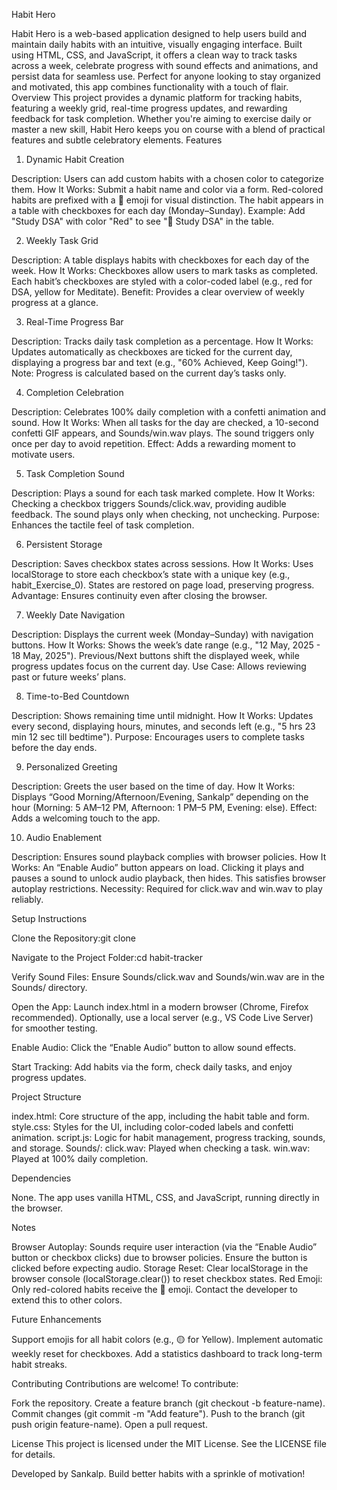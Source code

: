 Habit Hero

Habit Hero is a web-based application designed to help users build and maintain daily habits with an intuitive, visually engaging interface. Built using HTML, CSS, and JavaScript, it offers a clean way to track tasks across a week, celebrate progress with sound effects and animations, and persist data for seamless use. Perfect for anyone looking to stay organized and motivated, this app combines functionality with a touch of flair.
Overview
This project provides a dynamic platform for tracking habits, featuring a weekly grid, real-time progress updates, and rewarding feedback for task completion. Whether you're aiming to exercise daily or master a new skill, Habit Hero keeps you on course with a blend of practical features and subtle celebratory elements.
Features
1. Dynamic Habit Creation

Description: Users can add custom habits with a chosen color to categorize them.
How It Works: Submit a habit name and color via a form. Red-colored habits are prefixed with a 🔴 emoji for visual distinction. The habit appears in a table with checkboxes for each day (Monday–Sunday).
Example: Add "Study DSA" with color "Red" to see "🔴 Study DSA" in the table.

2. Weekly Task Grid

Description: A table displays habits with checkboxes for each day of the week.
How It Works: Checkboxes allow users to mark tasks as completed. Each habit’s checkboxes are styled with a color-coded label (e.g., red for DSA, yellow for Meditate).
Benefit: Provides a clear overview of weekly progress at a glance.

3. Real-Time Progress Bar

Description: Tracks daily task completion as a percentage.
How It Works: Updates automatically as checkboxes are ticked for the current day, displaying a progress bar and text (e.g., "60% Achieved, Keep Going!").
Note: Progress is calculated based on the current day’s tasks only.

4. Completion Celebration

Description: Celebrates 100% daily completion with a confetti animation and sound.
How It Works: When all tasks for the day are checked, a 10-second confetti GIF appears, and Sounds/win.wav plays. The sound triggers only once per day to avoid repetition.
Effect: Adds a rewarding moment to motivate users.

5. Task Completion Sound

Description: Plays a sound for each task marked complete.
How It Works: Checking a checkbox triggers Sounds/click.wav, providing audible feedback. The sound plays only when checking, not unchecking.
Purpose: Enhances the tactile feel of task completion.

6. Persistent Storage

Description: Saves checkbox states across sessions.
How It Works: Uses localStorage to store each checkbox’s state with a unique key (e.g., habit_Exercise_0). States are restored on page load, preserving progress.
Advantage: Ensures continuity even after closing the browser.

7. Weekly Date Navigation

Description: Displays the current week (Monday–Sunday) with navigation buttons.
How It Works: Shows the week’s date range (e.g., "12 May, 2025 - 18 May, 2025"). Previous/Next buttons shift the displayed week, while progress updates focus on the current day.
Use Case: Allows reviewing past or future weeks’ plans.

8. Time-to-Bed Countdown

Description: Shows remaining time until midnight.
How It Works: Updates every second, displaying hours, minutes, and seconds left (e.g., "5 hrs 23 min 12 sec till bedtime").
Purpose: Encourages users to complete tasks before the day ends.

9. Personalized Greeting

Description: Greets the user based on the time of day.
How It Works: Displays “Good Morning/Afternoon/Evening, Sankalp” depending on the hour (Morning: 5 AM–12 PM, Afternoon: 1 PM–5 PM, Evening: else).
Effect: Adds a welcoming touch to the app.

10. Audio Enablement

Description: Ensures sound playback complies with browser policies.
How It Works: An “Enable Audio” button appears on load. Clicking it plays and pauses a sound to unlock audio playback, then hides. This satisfies browser autoplay restrictions.
Necessity: Required for click.wav and win.wav to play reliably.

Setup Instructions

Clone the Repository:git clone <repository-url>


Navigate to the Project Folder:cd habit-tracker


Verify Sound Files:
Ensure Sounds/click.wav and Sounds/win.wav are in the Sounds/ directory.


Open the App:
Launch index.html in a modern browser (Chrome, Firefox recommended).
Optionally, use a local server (e.g., VS Code Live Server) for smoother testing.


Enable Audio:
Click the “Enable Audio” button to allow sound effects.


Start Tracking:
Add habits via the form, check daily tasks, and enjoy progress updates.



Project Structure

index.html: Core structure of the app, including the habit table and form.
style.css: Styles for the UI, including color-coded labels and confetti animation.
script.js: Logic for habit management, progress tracking, sounds, and storage.
Sounds/:
click.wav: Played when checking a task.
win.wav: Played at 100% daily completion.



Dependencies

None. The app uses vanilla HTML, CSS, and JavaScript, running directly in the browser.

Notes

Browser Autoplay: Sounds require user interaction (via the “Enable Audio” button or checkbox clicks) due to browser policies. Ensure the button is clicked before expecting audio.
Storage Reset: Clear localStorage in the browser console (localStorage.clear()) to reset checkbox states.
Red Emoji: Only red-colored habits receive the 🔴 emoji. Contact the developer to extend this to other colors.

Future Enhancements

Support emojis for all habit colors (e.g., 🟡 for Yellow).
Implement automatic weekly reset for checkboxes.
Add a statistics dashboard to track long-term habit streaks.

Contributing
Contributions are welcome! To contribute:

Fork the repository.
Create a feature branch (git checkout -b feature-name).
Commit changes (git commit -m "Add feature").
Push to the branch (git push origin feature-name).
Open a pull request.

License
This project is licensed under the MIT License. See the LICENSE file for details.

Developed by Sankalp. Build better habits with a sprinkle of motivation!
